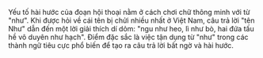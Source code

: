 Yếu tố hài hước của đoạn hội thoại nằm ở cách chơi chữ thông minh với từ "như". Khi được hỏi về cái tên bị chửi nhiều nhất ở Việt Nam, câu trả lời "tên Như" dẫn đến một lời giải thích dí dỏm: "ngu như heo, lì như bò, hai đứa tấu hề vô duyên như hạch". Điểm đặc sắc là việc tận dụng từ "như" trong các thành ngữ tiêu cực phổ biến để tạo ra câu trả lời bất ngờ và hài hước.
